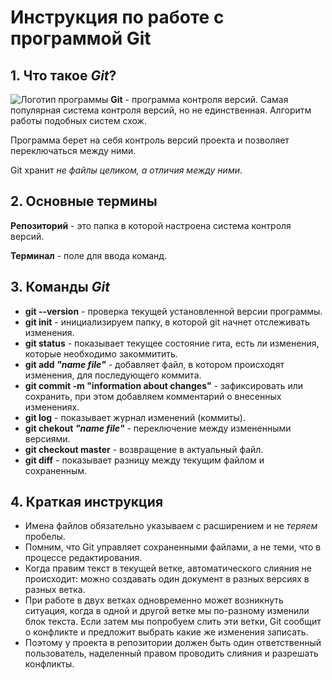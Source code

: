 # Инструкция по работе с программой **Git**

## 1. Что такое __*Git*__?
![Логотип программы](git.png)
**Git** - программа контроля версий. Самая популярная система контроля версий, но не единственная. Алгоритм работы подобных систем схож.

Программа берет на себя контроль версий проекта и позволяет переключаться между ними. 

Git хранит *не файлы целиком, а отличия между ними*.

## 2. Основные термины

**Репозиторий** - это папка в которой настроена система контроля версий.

**Терминал** - поле для ввода команд.

## 3. Команды __*Git*__

* **git --version** - проверка текущей установленной версии программы.
* **git init**  - инициализируем папку, в которой git начнет отслеживать изменения.
* **git status** - показывает текущее состояние гита, есть ли изменения, которые необходимо закоммитить.
* **git add *"name file"*** - добавляет файл, в котором происходят изменения, для последующего коммита.
* **git commit -m "information about changes"** - зафиксировать или сохранить, при этом добавляем комментарий о внесенных изменениях.
* **git log** - показывает журнал изменений (коммиты).
* **git chekout *"name file"*** - переключение между измененными версиями.
* **git checkout master** - возвращение в актуальный файл.
* **git diff** - показывает разницу между текущим файлом и сохраненным.

## 4. Краткая инструкция

* Имена файлов обязательно указываем с расширением и не *теряем* пробелы.
* Помним, что Git управляет сохраненными файлами, а не теми, что в процессе редактирования.
* Когда правим текст в текущей ветке, автоматического слияния не происходит: можно создавать один документ в разных версиях в разных ветка.
* При работе в двух ветках одновременно может возникнуть ситуация, когда в одной и другой ветке мы по-разному изменили блок текста. Если затем мы попробуем слить эти ветки, Git сообщит о конфликте и предложит выбрать какие же изменения записать.
* Поэтому у проекта в репозитории должен быть один ответственный пользователь, наделенный правом проводить слияния и разрешать конфликты.